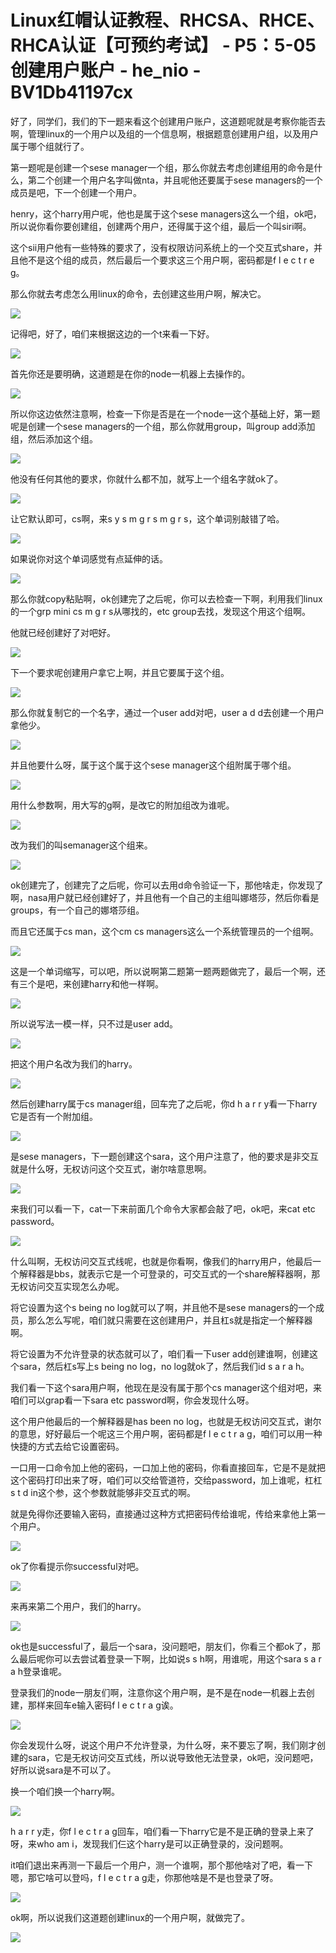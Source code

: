 # Linux红帽认证教程、RHCSA、RHCE、RHCA认证【可预约考试】 - P5：5-05 创建用户账户 - he_nio - BV1Db41197cx

好了，同学们，我们的下一题来看这个创建用户账户，这道题呢就是考察你能否去啊，管理linux的一个用户以及组的一个信息啊，根据题意创建用户组，以及用户属于哪个组就行了。

第一题呢是创建一个sese manager一个组，那么你就去考虑创建组用的命令是什么，第二个创建一个用户名字叫做nta，并且呢他还要属于sese managers的一个成员是吧，下一个创建一个用户。

henry，这个harry用户呢，他也是属于这个sese managers这么一个组，ok吧，所以说你看你要创建组，创建两个用户，还得属于这个组，最后一个叫siri啊。

这个sii用户他有一些特殊的要求了，没有权限访问系统上的一个交互式share，并且他不是这个组的成员，然后最后一个要求这三个用户啊，密码都是f l e c t r e g。

那么你就去考虑怎么用linux的命令，去创建这些用户啊，解决它。

![](img/2facef5ff5ea17ae78b49001a82a67e1_1.png)

记得吧，好了，咱们来根据这边的一个t来看一下好。

![](img/2facef5ff5ea17ae78b49001a82a67e1_3.png)

首先你还是要明确，这道题是在你的node一机器上去操作的。

![](img/2facef5ff5ea17ae78b49001a82a67e1_5.png)

所以你这边依然注意啊，检查一下你是否是在一个node一这个基础上好，第一题呢是创建一个sese managers的一个组，那么你就用group，叫group add添加组，然后添加这个组。



![](img/2facef5ff5ea17ae78b49001a82a67e1_7.png)

他没有任何其他的要求，你就什么都不加，就写上一个组名字就ok了。

![](img/2facef5ff5ea17ae78b49001a82a67e1_9.png)

让它默认即可，cs啊，来s y s m g r s m g r s，这个单词别敲错了哈。

![](img/2facef5ff5ea17ae78b49001a82a67e1_11.png)

如果说你对这个单词感觉有点延伸的话。

![](img/2facef5ff5ea17ae78b49001a82a67e1_13.png)

那么你就copy粘贴啊，ok创建完了之后呢，你可以去检查一下啊，利用我们linux的一个grp mini cs m g r s从哪找的，etc group去找，发现这个用这个组啊。

他就已经创建好了对吧好。

![](img/2facef5ff5ea17ae78b49001a82a67e1_15.png)

下一个要求呢创建用户拿它上啊，并且它要属于这个组。

![](img/2facef5ff5ea17ae78b49001a82a67e1_17.png)

那么你就复制它的一个名字，通过一个user add对吧，user a d d去创建一个用户拿他少。

![](img/2facef5ff5ea17ae78b49001a82a67e1_19.png)

并且他要什么呀，属于这个属于这个sese manager这个组附属于哪个组。

![](img/2facef5ff5ea17ae78b49001a82a67e1_21.png)

用什么参数啊，用大写的g啊，是改它的附加组改为谁呢。

![](img/2facef5ff5ea17ae78b49001a82a67e1_23.png)

改为我们的叫semanager这个组来。

![](img/2facef5ff5ea17ae78b49001a82a67e1_25.png)

ok创建完了，创建完了之后呢，你可以去用d命令验证一下，那他啥走，你发现了啊，nasa用户就已经创建好了，并且他有一个自己的主组叫娜塔莎，然后你看是groups，有一个自己的娜塔莎组。

而且它还属于cs man，这个cm cs managers这么一个系统管理员的一个组啊。

![](img/2facef5ff5ea17ae78b49001a82a67e1_27.png)

这是一个单词缩写，可以吧，所以说啊第二题第一题两题做完了，最后一个啊，还有三个是吧，来创建harry和他一样啊。



![](img/2facef5ff5ea17ae78b49001a82a67e1_29.png)

所以说写法一模一样，只不过是user add。

![](img/2facef5ff5ea17ae78b49001a82a67e1_31.png)

把这个用户名改为我们的harry。

![](img/2facef5ff5ea17ae78b49001a82a67e1_33.png)

然后创建harry属于cs manager组，回车完了之后呢，你d h a r r y看一下harry它是否有一个附加组。



![](img/2facef5ff5ea17ae78b49001a82a67e1_35.png)

是sese managers，下一题创建这个sara，这个用户注意了，他的要求是非交互就是什么呀，无权访问这个交互式，谢尔啥意思啊。



![](img/2facef5ff5ea17ae78b49001a82a67e1_37.png)

来我们可以看一下，cat一下来前面几个命令大家都会敲了吧，ok吧，来cat etc password。



![](img/2facef5ff5ea17ae78b49001a82a67e1_39.png)

什么叫啊，无权访问交互式线呢，也就是你看啊，像我们的harry用户，他最后一个解释器是bbs，就表示它是一个可登录的，可交互式的一个share解释器啊，那无权访问交互实现怎么办呢。

将它设置为这个s being no log就可以了啊，并且他不是sese managers的一个成员，那么怎么写呢，咱们就只需要在这创建用户，并且杠s就是指定一个解释器啊。

将它设置为不允许登录的状态就可以了，咱们看一下user add创建谁啊，创建这个sara，然后杠s写上s being no log，no log就ok了，然后我们id s a r a h。

我们看一下这个sara用户啊，他现在是没有属于那个cs manager这个组对吧，来咱们可以grap看一下sara etc password啊，你会发现什么呀。

这个用户他最后的一个解释器是has been no log，也就是无权访问交互式，谢尔的意思，好好最后一个呢这三个用户啊，密码都是f l e c t r a g，咱们可以用一种快捷的方式去给它设置密码。

一口用一口命令加上他的密码，一口加上他的密码，你看直接回车，它是不是就把这个密码打印出来了呀，咱们可以交给管道符，交给password，加上谁呢，杠杠s t d in这个参，这个参数就能够非交互式的啊。

就是免得你还要输入密码，直接通过这种方式把密码传给谁呢，传给来拿他上第一个用户。

![](img/2facef5ff5ea17ae78b49001a82a67e1_41.png)

ok了你看提示你successful对吧。

![](img/2facef5ff5ea17ae78b49001a82a67e1_43.png)

来再来第二个用户，我们的harry。

![](img/2facef5ff5ea17ae78b49001a82a67e1_45.png)

ok也是successful了，最后一个sara，没问题吧，朋友们，你看三个都ok了，那么最后呢你可以去尝试着登录一下啊，比如说s s h啊，用谁呢，用这个sara s a r a h登录谁呢。

登录我们的node一朋友们啊，注意你这个用户啊，是不是在node一机器上去创建，那样来回车e输入密码f l e c t r a g诶。



![](img/2facef5ff5ea17ae78b49001a82a67e1_47.png)

你会发现什么呀，说这个用户不允许登录，为什么呀，来不要忘了啊，我们刚才创建的sara，它是无权访问交互式线，所以说导致他无法登录，ok吧，没问题吧，好所以说sara是不可以了。

换一个咱们换一个harry啊。

![](img/2facef5ff5ea17ae78b49001a82a67e1_49.png)

h a r r y走，你f l e c t r a g回车，咱们看一下harry它是不是正确的登录上来了呀，来who am i，发现我们仨这个harry是可以正确登录的，没问题啊。

it咱们退出来再测一下最后一个用户，测一个谁啊，那个那他啥对了吧，看一下嗯，那它啥可以登吗，f l e c t r a g走，你那他啥是不是也登录了呀。



![](img/2facef5ff5ea17ae78b49001a82a67e1_51.png)

ok啊，所以说我们这道题创建linux的一个用户啊，就做完了。

![](img/2facef5ff5ea17ae78b49001a82a67e1_53.png)